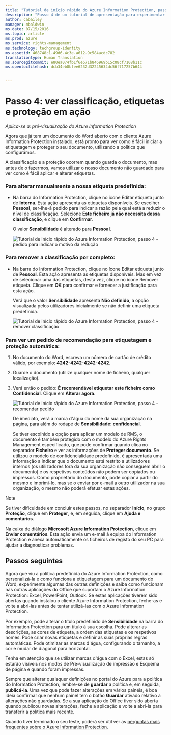 ```yaml
---
title: "Tutorial de início rápido do Azure Information Protection, passo 4 | Azure Rights Management"
description: "Passo 4 de um tutorial de apresentação para experimentar rapidamente o Microsoft Azure Information Protection na sua organização com apenas 4 passos que devem demorar menos de 15 minutos."
author: cabailey
manager: mbaldwin
ms.date: 07/15/2016
ms.topic: article
ms.prod: azure
ms.service: rights-management
ms.technology: techgroup-identity
ms.assetid: 468748c1-49d6-4c3e-a612-9c584acdc782
translationtype: Human Translation
ms.sourcegitcommit: e80ea074fb1f6e571b846969b15c08cf7108b11c
ms.openlocfilehash: dcb34eb8bfee6232d32245634dc56f717257b644


---
```


# Passo 4: ver classificação, etiquetas e proteção em ação 

*Aplica-se a: pré-visualização do Azure Information Protection*

Agora que já tem um documento do Word aberto com o cliente Azure Information Protection instalado, está pronto para ver como é fácil iniciar a etiquetagem e proteger o seu documento, utilizando a política que configurámos.

A classificação e a proteção ocorrem quando guarda o documento, mas antes de o fazermos, vamos utilizar o nosso documento não guardado para ver como é fácil aplicar e alterar etiquetas.

### Para alterar manualmente a nossa etiqueta predefinida:

- Na barra do Information Protection, clique no ícone Editar etiqueta junto de **Interna**. Esta ação apresenta as etiquetas disponíveis. Se escolher **Pessoal**, ser-lhe-á pedido para indicar a razão pela qual está a reduzir o nível de classificação. Selecione **Este ficheiro já não necessita dessa classificação**, e clique em **Confirmar**.  

    O valor **Sensibilidade** é alterado para **Pessoal**.

    ![Tutorial de início rápido do Azure Information Protection, passo 4 - pedido para indicar o motivo da redução](../media/confirm-lowering.png)

### Para remover a classificação por completo:

- Na barra do Information Protection, clique no ícone Editar etiqueta junto de **Pessoal**. Esta ação apresenta as etiquetas disponíveis. Mas em vez de selecionar uma das etiquetas, desta vez, clique no ícone Remover etiqueta. Clique em **OK** para confirmar e fornecer a justificação para esta ação.  

    Verá que o valor **Sensibilidade** apresenta **Não definido**, a opção visualizada pelos utilizadores inicialmente se não definir uma etiqueta predefinida.

    ![Tutorial de início rápido do Azure Information Protection, passo 4 - remover classificação](../media/sensitivity-not-set.png)


### Para ver um pedido de recomendação para etiquetagem e proteção automática:

1. No documento do Word, escreva um número de cartão de crédito válido, por exemplo: **4242-4242-4242-4242**. 

2. Guarde o documento (utilize qualquer nome de ficheiro, qualquer localização). 

3. Verá então o pedido: **É recomendável etiquetar este ficheiro como Confidencial**. Clique em **Alterar agora**.

    ![Tutorial de início rápido do Azure Information Protection, passo 4 - recomendar pedido](../media/change-now.png)

    De imediato, verá a marca d'água do nome da sua organização na página, para além do rodapé de **Sensibilidade: confidencial**. 

    Se tiver escolhido a opção para aplicar um modelo de RMS, o documento é também protegido com o modelo do Azure Rights Management especificado, que pode confirmar quando clica no separador **Ficheiro** e ver as informações de **Proteger documento**. Se utilizou o modelo de confidencialidade predefinido, é apresentada uma informação a indicar que o documento está restrito a utilizadores internos (os utilizadores fora da sua organização não conseguem abrir o documento) e os respetivos conteúdos não podem ser copiados ou impressos. Como proprietário do documento, pode copiar a partir do mesmo e imprimi-lo, mas se o enviar por e-mail a outro utilizador na sua organização, o mesmo não poderá efetuar estas ações.

> [!NOTE]
>Se tiver dificuldade em concluir estes passos, no separador **Início**, no grupo **Proteção**, clique em **Proteger**, e, em seguida, clique em **Ajuda e comentários**. 
>
>Na caixa de diálogo **Microsoft Azure Information Protection**, clique em **Enviar comentários**. Esta ação envia um e-mail à equipa do Information Protection e anexa automaticamente os ficheiros de registo do seu PC para ajudar a diagnosticar problemas.

##  Passos seguintes

Agora que viu a política predefinida do Azure Information Protection, como personalizá-la e como funciona a etiquetagem para um documento do Word, experimente algumas das outras definições e saiba como funcionam nas outras aplicações do Office que suportam o Azure Information Protection: Excel, PowerPoint, Outlook. Se estas aplicações tiverem sido abertas quando instalou o cliente Azure Information Protection, feche-as e volte a abri-las antes de tentar utilizá-las com o Azure Information Protection.

Por exemplo, pode alterar o título predefinido de **Sensibilidade** na barra do Information Protection para um título à sua escolha. Pode alterar as descrições, as cores de etiqueta, a ordem das etiquetas e os respetivos nomes. Pode criar novas etiquetas e definir as suas próprias regras automáticas. Pode otimizar as marcas d'água, configurando o tamanho, a cor e mudar de diagonal para horizontal.

Tenha em atenção que se utilizar marcas d'água com o Excel, estas só estarão visíveis nos modos de Pré-visualização de impressão e Esquema de página e quando foram impressas.

Sempre que alterar quaisquer definições no portal do Azure para a política do Information Protection, lembre-se de **guardar** a política e, em seguida, **publicá-la**. Uma vez que pode fazer alterações em vários painéis, é boa ideia confirmar que nenhum painel tem o botão **Guardar** ativado relativo a alterações não guardadas. Se a sua aplicação do Office tiver sido aberta quando publicou novas alterações, feche a aplicação e volte a abri-la para transferir a política mais recente.

Quando tiver terminado o seu teste, poderá ser útil ver as [perguntas mais frequentes sobre o Azure Information Protection](faq.md).




<!--HONumber=Jul16_HO3-->


